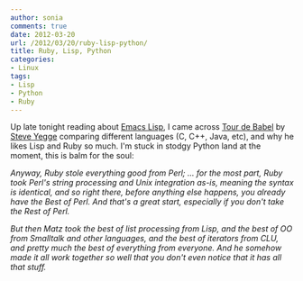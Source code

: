 ```yaml
---
author: sonia
comments: true
date: 2012-03-20
url: /2012/03/20/ruby-lisp-python/
title: Ruby, Lisp, Python
categories:
- Linux
tags:
- Lisp
- Python
- Ruby
---
```


Up late tonight reading about [Emacs Lisp](http://www.emacswiki.org/emacs/EmacsLisp), I came across [Tour de Babel](https://sites.google.com/site/steveyegge2/tour-de-babel) by [Steve Yegge](http://en.wikipedia.org/wiki/Steve_Yegge) comparing different languages (C, C++, Java, etc), and why he likes Lisp and Ruby so much. I'm stuck in stodgy Python land at the moment, this is balm for the soul:


_Anyway, Ruby stole everything good from Perl; ... for the most part, Ruby took Perl's string processing and Unix integration as-is, meaning the syntax is identical, and so right there, before anything else happens, you already have the Best of Perl. And that's a great start, especially if you don't take the Rest of Perl._




_But then Matz took the best of list processing from Lisp, and the best of OO from Smalltalk and other languages, and the best of iterators from CLU, and pretty much the best of everything from everyone. And he somehow made it all work together so well that you don't even notice that it has all that stuff._
